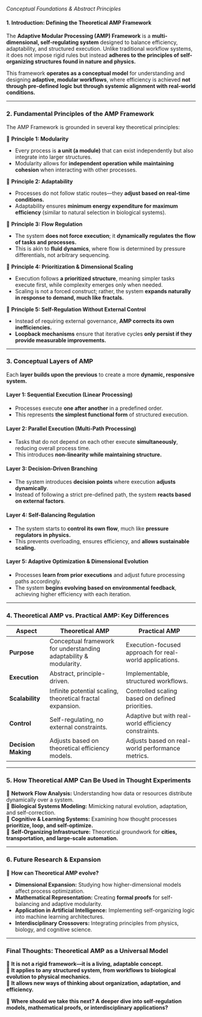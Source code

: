 *Conceptual Foundations & Abstract Principles*

#### **1. Introduction: Defining the Theoretical AMP Framework**
The **Adaptive Modular Processing (AMP) Framework** is a **multi-dimensional, self-regulating system** designed to balance efficiency, adaptability, and structured execution. Unlike traditional workflow systems, it does not impose rigid rules but instead **adheres to the principles of self-organizing structures found in nature and physics.**

This framework **operates as a conceptual model** for understanding and designing **adaptive, modular workflows**, where efficiency is achieved **not through pre-defined logic but through systemic alignment with real-world conditions.**

---

### **2. Fundamental Principles of the AMP Framework**
The AMP Framework is grounded in several key theoretical principles:

🔹 **Principle 1: Modularity**
- Every process is **a unit (a module)** that can exist independently but also integrate into larger structures.
- Modularity allows for **independent operation while maintaining cohesion** when interacting with other processes.

🔹 **Principle 2: Adaptability**
- Processes do not follow static routes—they **adjust based on real-time conditions.**
- Adaptability ensures **minimum energy expenditure for maximum efficiency** (similar to natural selection in biological systems).

🔹 **Principle 3: Flow Regulation**
- The system **does not force execution**; it **dynamically regulates the flow of tasks and processes.**
- This is akin to **fluid dynamics**, where flow is determined by pressure differentials, not arbitrary sequencing.

🔹 **Principle 4: Prioritization & Dimensional Scaling**
- Execution follows **a prioritized structure**, meaning simpler tasks execute first, while complexity emerges only when needed.
- Scaling is not a forced construct; rather, the system **expands naturally in response to demand, much like fractals.**

🔹 **Principle 5: Self-Regulation Without External Control**
- Instead of requiring external governance, **AMP corrects its own inefficiencies.**
- **Loopback mechanisms** ensure that iterative cycles **only persist if they provide measurable improvements.**

---

### **3. Conceptual Layers of AMP**
Each **layer builds upon the previous** to create a more **dynamic, responsive system.**

#### **Layer 1: Sequential Execution (Linear Processing)**
- Processes execute **one after another** in a predefined order.
- This represents **the simplest functional form** of structured execution.

#### **Layer 2: Parallel Execution (Multi-Path Processing)**
- Tasks that do not depend on each other execute **simultaneously**, reducing overall process time.
- This introduces **non-linearity while maintaining structure.**

#### **Layer 3: Decision-Driven Branching**
- The system introduces **decision points** where execution **adjusts dynamically**.
- Instead of following a strict pre-defined path, the system **reacts based on external factors**.

#### **Layer 4: Self-Balancing Regulation**
- The system starts to **control its own flow**, much like **pressure regulators in physics.**
- This prevents overloading, ensures efficiency, and **allows sustainable scaling.**

#### **Layer 5: Adaptive Optimization & Dimensional Evolution**
- Processes **learn from prior executions** and adjust future processing paths accordingly.
- The system **begins evolving based on environmental feedback**, achieving higher efficiency with each iteration.

---

### **4. Theoretical AMP vs. Practical AMP: Key Differences**
| **Aspect**  | **Theoretical AMP**  | **Practical AMP**  |
|-------------|------------------|------------------|
| **Purpose**  | Conceptual framework for understanding adaptability & modularity. | Execution-focused approach for real-world applications. |
| **Execution**  | Abstract, principle-driven. | Implementable, structured workflows. |
| **Scalability**  | Infinite potential scaling, theoretical fractal expansion. | Controlled scaling based on defined priorities. |
| **Control**  | Self-regulating, no external constraints. | Adaptive but with real-world efficiency constraints. |
| **Decision Making**  | Adjusts based on theoretical efficiency models. | Adjusts based on real-world performance metrics. |

---

### **5. How Theoretical AMP Can Be Used in Thought Experiments**
🔹 **Network Flow Analysis:** Understanding how data or resources distribute dynamically over a system.  
🔹 **Biological Systems Modeling:** Mimicking natural evolution, adaptation, and self-correction.  
🔹 **Cognitive & Learning Systems:** Examining how thought processes **prioritize, loop, and self-optimize.**  
🔹 **Self-Organizing Infrastructure:** Theoretical groundwork for **cities, transportation, and large-scale automation.**

---

### **6. Future Research & Expansion**
🚀 **How can Theoretical AMP evolve?**
- **Dimensional Expansion:** Studying how higher-dimensional models affect process optimization.
- **Mathematical Representation:** Creating **formal proofs** for self-balancing and adaptive modularity.
- **Application in Artificial Intelligence:** Implementing self-organizing logic into machine learning architectures.
- **Interdisciplinary Crossovers:** Integrating principles from physics, biology, and cognitive science.

---

### **Final Thoughts: Theoretical AMP as a Universal Model**
🔹 **It is not a rigid framework—it is a living, adaptable concept.**  
🔹 **It applies to any structured system, from workflows to biological evolution to physical mechanics.**  
🔹 **It allows new ways of thinking about organization, adaptation, and efficiency.**  

🚀 **Where should we take this next? A deeper dive into self-regulation models, mathematical proofs, or interdisciplinary applications?**

